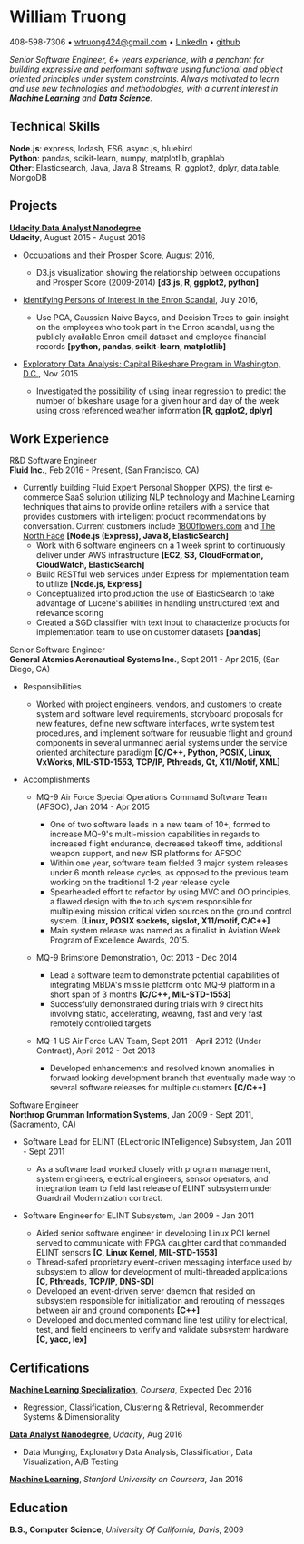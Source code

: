 William Truong
================

408-598-7306 • [wtruong424@gmail.com](wtruong424@gmail.com) • [LinkedIn](https://www.linkedin.com/in/william-truong-b1672910) • [github](https://github.com/wllmtrng)

*Senior Software Engineer, 6+ years experience, with a penchant for building expressive
and performant software using functional and object oriented principles under
system constraints. Always motivated to learn and use new technologies and
methodologies, with a current interest in **Machine Learning** and **Data Science**.*

Technical Skills
-----------------
**Node.js**: express, lodash, ES6, async.js, bluebird  
**Python**: pandas, scikit-learn, numpy, matplotlib, graphlab  
**Other**: Elasticsearch, Java, Java 8 Streams, R, ggplot2, dplyr, data.table, MongoDB

Projects
--------
**[Udacity Data Analyst Nanodegree](https://github.com/wllmtrng/udacity_data_analyst_nanodegree)**  
**Udacity**, August 2015 - August 2016

* [Occupations and their Prosper Score](http://bl.ocks.org/wllmtrng/raw/ff72bf455078448e5e40ece3bff15354/), August 2016,

    - D3.js visualization showing the relationship between occupations and Prosper Score (2009-2014) **[d3.js, R, ggplot2, python]**

* [Identifying Persons of Interest in the Enron Scandal](https://github.com/wllmtrng/udacity_data_analyst_nanodegree/tree/master/P5%20sklearn%20ML), July 2016,

    - Use PCA, Gaussian Naive Bayes, and Decision Trees to gain insight on the employees who
    took part in the Enron scandal, using the publicly available Enron email dataset
    and employee financial records **[python, pandas, scikit-learn, matplotlib]**
 
* [Exploratory Data Analysis: Capital Bikeshare Program in Washington, D.C.](http://tinyurl.com/z23vm4l), Nov 2015

    - Investigated the possibility of using linear regression to predict the number
    of bikeshare usage for a given hour and day of the week using cross referenced
    weather information **[R, ggplot2, dplyr]**

Work Experience
---------------
R&D Software Engineer  
**Fluid Inc.**, Feb 2016 - Present, (San Francisco, CA)

* Currently building Fluid Expert Personal Shopper (XPS), the first e-commerce SaaS solution utilizing NLP 
technology and Machine Learning techniques that aims to provide online retailers with a service that provides 
customers with intelligent product recommendations by conversation. Current customers include
[1800flowers.com](https://www.1800flowers.com/gwyn-1800flowers) and 
[The North Face](http://www.thenorthface.com/xps) **[Node.js (Express), Java 8, ElasticSearch]**
    - Work with 6 software engineers on a 1 week sprint to continuously deliver under AWS
    infrastructure **[EC2, S3, CloudFormation, CloudWatch, ElasticSearch]** 
    - Build RESTful web services under Express for implementation team to utilize **[Node.js, Express]**
    - Conceptualized into production the use of ElasticSearch to take advantage of
    Lucene's abilities in handling unstructured text and relevance scoring
    - Created a SGD classifier with text input to characterize products for implementation team
    to use on customer datasets **[pandas]**

Senior Software Engineer  
**General Atomics Aeronautical Systems Inc.**, Sept 2011 - Apr 2015, (San Diego, CA)

* Responsibilities
    - Worked with project engineers, vendors, and customers to create system and
    software level requirements, storyboard proposals for new features, define
    new software interfaces, write system test procedures,
    and implement software for reusuable flight and ground components in several
    unmanned aerial systems under the service oriented architecture paradigm
    **[C/C++, Python, POSIX, Linux, VxWorks, MIL-STD-1553, TCP/IP,
    Pthreads, Qt, X11/Motif, XML]**

* Accomplishments
    - MQ-9 Air Force Special Operations Command Software Team (AFSOC), Jan 2014 - Apr 2015
        - One of two software leads in a new team of 10+, formed to increase
        MQ-9's multi-mission capabilities in regards to increased flight
        endurance, decreased takeoff time, additional weapon support,
        and new ISR platforms for AFSOC
        - Within one year, software team fielded 3 major system releases under
        6 month release cycles, as opposed to the previous team working on the
        traditional 1-2 year release cycle
        - Spearheaded effort to refactor by using MVC and OO principles, a flawed
        design with the touch system responsible for multiplexing mission
        critical video sources on the ground control system.
        **[Linux, POSIX sockets, sigslot, X11/motif, C/C++]**
        - Main system release was named as a finalist in Aviation Week Program
        of Excellence Awards, 2015.

    - MQ-9 Brimstone Demonstration, Oct 2013 - Dec 2014
        -  Lead a software team to demonstrate potential capabilities of
           integrating MBDA's missile platform onto MQ-9 platform in a short
           span of 3 months **[C/C++, MIL-STD-1553]**
        -  Successfully demonstrated during trials with 9 direct hits involving
           static, accelerating, weaving, fast and very fast remotely
           controlled targets

    - MQ-1 US Air Force UAV Team, Sept 2011 - April 2012 (Under Contract), April 2012 - Oct 2013
        -  Developed enhancements and resolved known anomalies in forward
           looking development branch that eventually made way to several
           software releases for multiple customers **[C/C++]**

Software Engineer  
**Northrop Grumman Information Systems**, Jan 2009 - Sept 2011, (Sacramento, CA)

* Software Lead for ELINT (ELectronic INTelligence) Subsystem, Jan 2011 - Sept 2011
    - As a software lead worked closely with program management, 
    system engineers, electrical engineers, sensor operators, and integration
    team to field last release of ELINT subsystem under
    Guardrail Modernization contract.

* Software Engineer for ELINT Subsystem, Jan 2009 - Jan 2011
    - Aided senior software engineer in developing Linux PCI kernel served to
    communicate with FPGA daughter card that commanded ELINT sensors
    **[C, Linux Kernel, MIL-STD-1553]**
    - Thread-safed proprietary event-driven messaging interface used by
    subsystem to allow for development of multi-threaded applications
    **[C, Pthreads, TCP/IP, DNS-SD]**
    - Developed an event-driven server daemon that resided on subsystem
    responsible for initialization and rerouting of messages between air
    and ground components **[C++]**
    - Developed and documented command line test utility for electrical,
    test, and field engineers to verify and validate subsystem hardware
    **[C, yacc, lex]**

Certifications
---------
**[Machine Learning Specialization](https://www.coursera.org/specializations/machine-learning)**, *Coursera*, Expected Dec 2016

  - Regression, Classification, Clustering & Retrieval, Recommender Systems & Dimensionality

**[Data Analyst Nanodegree](https://github.com/wllmtrng/udacity_data_analyst_nanodegree)**, *Udacity*, Aug 2016 

  - Data Munging, Exploratory Data Analysis, Classification, Data Visualization, A/B Testing

**[Machine Learning](https://www.coursera.org/account/accomplishments/records/9TD6VCPP7TAC)**, *Stanford University on Coursera*, Jan 2016

Education
-----------
**B.S., Computer Science**, *University Of California, Davis*, 2009
